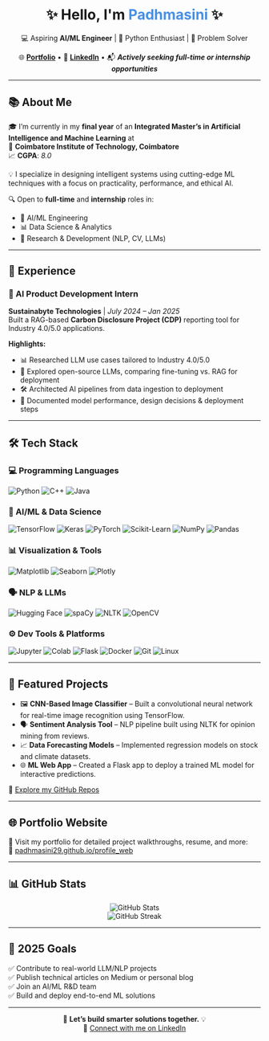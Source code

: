 <h1 align="center">✨ Hello, I'm <span style="color:#4A90E2;">Padhmasini</span> ✨</h1>

<p align="center">
  💻 Aspiring <strong>AI/ML Engineer</strong> | 🤖 Python Enthusiast | 🎯 Problem Solver  
</p>

<p align="center">
  🌐 <a href="https://padhmasini29.github.io/profile_web/" target="_blank"><strong>Portfolio</strong></a> • 
  🔗 <a href="https://www.linkedin.com/in/padhmasini/" target="_blank"><strong>LinkedIn</strong></a> • 
  📬 <em><strong>Actively seeking full-time or internship opportunities</strong></em>
</p>

---

## 📚 About Me

🎓 I’m currently in my **final year** of an **Integrated Master’s in Artificial Intelligence and Machine Learning** at  
🏫 **Coimbatore Institute of Technology, Coimbatore**  
📈 **CGPA**: *8.0*

💡 I specialize in designing intelligent systems using cutting-edge ML techniques with a focus on practicality, performance, and ethical AI.

🔍 Open to **full-time** and **internship** roles in:
- 🧠 AI/ML Engineering
- 📊 Data Science & Analytics
- 🔬 Research & Development (NLP, CV, LLMs)

---

## 💼 Experience

### 🔧 AI Product Development Intern  
**Sustainabyte Technologies** | *July 2024 – Jan 2025*  
Built a RAG-based **Carbon Disclosure Project (CDP)** reporting tool for Industry 4.0/5.0 applications.

**Highlights:**
- 📊 Researched LLM use cases tailored to Industry 4.0/5.0
- 🤖 Explored open-source LLMs, comparing fine-tuning vs. RAG for deployment
- 🛠️ Architected AI pipelines from data ingestion to deployment
- 📝 Documented model performance, design decisions & deployment steps

---

## 🛠️ Tech Stack

### 💻 Programming Languages
![Python](https://img.shields.io/badge/Python-%233776AB?style=for-the-badge&logo=python&logoColor=white)
![C++](https://img.shields.io/badge/C++-%2300599C?style=for-the-badge&logo=c%2B%2B&logoColor=white)
![Java](https://img.shields.io/badge/Java-%23ED8B00?style=for-the-badge&logo=java&logoColor=white)

### 🧠 AI/ML & Data Science
![TensorFlow](https://img.shields.io/badge/TensorFlow-%23FF6F00?style=for-the-badge&logo=tensorflow&logoColor=white)
![Keras](https://img.shields.io/badge/Keras-%23D00000?style=for-the-badge&logo=keras&logoColor=white)
![PyTorch](https://img.shields.io/badge/PyTorch-%23EE4C2C?style=for-the-badge&logo=pytorch&logoColor=white)
![Scikit-Learn](https://img.shields.io/badge/scikit--learn-%23F7931E?style=for-the-badge&logo=scikit-learn&logoColor=white)
![NumPy](https://img.shields.io/badge/NumPy-%23013243?style=for-the-badge&logo=numpy&logoColor=white)
![Pandas](https://img.shields.io/badge/Pandas-%23150458?style=for-the-badge&logo=pandas&logoColor=white)

### 📊 Visualization & Tools
![Matplotlib](https://img.shields.io/badge/Matplotlib-%2311557C?style=for-the-badge)
![Seaborn](https://img.shields.io/badge/Seaborn-%230D3A53?style=for-the-badge)
![Plotly](https://img.shields.io/badge/Plotly-%233F4F75?style=for-the-badge&logo=plotly&logoColor=white)

### 🗣️ NLP & LLMs
![Hugging Face](https://img.shields.io/badge/HuggingFace-%23FFD21F?style=for-the-badge&logo=huggingface&logoColor=black)
![spaCy](https://img.shields.io/badge/spaCy-%2309A3D5?style=for-the-badge)
![NLTK](https://img.shields.io/badge/NLTK-%233C8DBC?style=for-the-badge)
![OpenCV](https://img.shields.io/badge/OpenCV-%235C3EE8?style=for-the-badge&logo=opencv&logoColor=white)

### ⚙️ Dev Tools & Platforms
![Jupyter](https://img.shields.io/badge/Jupyter-%23F37626?style=for-the-badge&logo=jupyter&logoColor=white)
![Colab](https://img.shields.io/badge/Colab-%23F9AB00?style=for-the-badge&logo=googlecolab&logoColor=white)
![Flask](https://img.shields.io/badge/Flask-%23000000?style=for-the-badge&logo=flask&logoColor=white)
![Docker](https://img.shields.io/badge/Docker-%232496ED?style=for-the-badge&logo=docker&logoColor=white)
![Git](https://img.shields.io/badge/Git-%23F05032?style=for-the-badge&logo=git&logoColor=white)
![Linux](https://img.shields.io/badge/Linux-%23FCC624?style=for-the-badge&logo=linux&logoColor=black)

---

## 🌟 Featured Projects

- 🖼️ **CNN-Based Image Classifier** – Built a convolutional neural network for real-time image recognition using TensorFlow.
- 🗣️ **Sentiment Analysis Tool** – NLP pipeline built using NLTK for opinion mining from reviews.
- 📈 **Data Forecasting Models** – Implemented regression models on stock and climate datasets.
- 🌐 **ML Web App** – Created a Flask app to deploy a trained ML model for interactive predictions.

🔗 [Explore my GitHub Repos](https://github.com/PadhmaSini29?tab=repositories)

---

## 🌐 Portfolio Website

🔗 Visit my portfolio for detailed project walkthroughs, resume, and more:  
📎 [padhmasini29.github.io/profile_web](https://padhmasini29.github.io/profile_web/)

---

## 📊 GitHub Stats

<p align="center">
  <img src="https://github-readme-stats.vercel.app/api?username=PadhmaSini29&show_icons=true&theme=dracula&hide_border=true" alt="GitHub Stats" />
  <br>
  <img src="https://github-readme-streak-stats.herokuapp.com?user=PadhmaSini29&theme=dracula&hide_border=true" alt="GitHub Streak" />
</p>

---

## 🎯 2025 Goals

✅ Contribute to real-world LLM/NLP projects  
✅ Publish technical articles on Medium or personal blog  
✅ Join an AI/ML R&D team  
✅ Build and deploy end-to-end ML solutions  

---

<p align="center">
  🧠 <strong>Let’s build smarter solutions together.</strong> 💡  
  <br>
  🔗 <a href="https://www.linkedin.com/in/padhmasini/">Connect with me on LinkedIn</a>  
</p>
